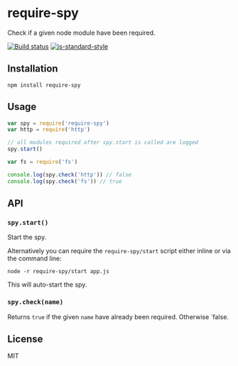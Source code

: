 # require-spy

Check if a given node module have been required.

[![Build status](https://travis-ci.org/watson/require-spy.svg?branch=master)](https://travis-ci.org/watson/require-spy)
[![js-standard-style](https://img.shields.io/badge/code%20style-standard-brightgreen.svg?style=flat)](https://github.com/feross/standard)

## Installation

```
npm install require-spy
```

## Usage

```js
var spy = require('require-spy')
var http = require('http')

// all modules required after spy.start is called are logged
spy.start()

var fs = require('fs')

console.log(spy.check('http')) // false
console.log(spy.check('fs')) // true
```

## API

### `spy.start()`

Start the spy.

Alternatively you can require the `require-spy/start` script either
inline or via the command line:

```
node -r require-spy/start app.js
```

This will auto-start the spy.

### `spy.check(name)`

Returns `true` if the given `name` have already been required. Otherwise
`false.

## License

MIT
